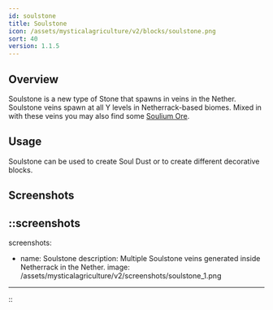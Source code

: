 ```yaml
---
id: soulstone
title: Soulstone
icon: /assets/mysticalagriculture/v2/blocks/soulstone.png
sort: 40
version: 1.1.5
---
```


## Overview

Soulstone is a new type of Stone that spawns in veins in the Nether. Soulstone veins spawn at all Y levels in Netherrack-based biomes. Mixed in with these veins you may also find some [Soulium Ore](soulium-ore.md).

## Usage

Soulstone can be used to create Soul Dust or to create different decorative blocks.

## Screenshots

::screenshots
---
screenshots:
  - name: Soulstone
    description: Multiple Soulstone veins generated inside Netherrack in the Nether.
    image: /assets/mysticalagriculture/v2/screenshots/soulstone_1.png
---
::
